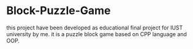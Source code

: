 # Block-Puzzle-Game
this project have been developed as educational final project for IUST university by me.
it is a puzzle block game based on CPP language and OOP.   
